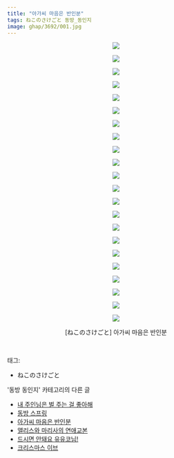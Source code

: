 ```yaml
---
title: "아가씨 마음은 반인분"
tags: ねこのさけごと 동방_동인지
image: ghap/3692/001.jpg
---
```

<div class="article">
<p style="text-align: center; clear: none; float: none;"><img src="{{ site.nasurl }}/ghap/3692/001.jpg"/></p>
<p style="text-align: center; clear: none; float: none;"><img src="{{ site.nasurl }}/ghap/3692/002.jpg"/></p>
<p style="text-align: center; clear: none; float: none;"><img src="{{ site.nasurl }}/ghap/3692/003.jpg"/></p>
<p style="text-align: center; clear: none; float: none;"><img src="{{ site.nasurl }}/ghap/3692/004.jpg"/></p>
<p style="text-align: center; clear: none; float: none;"><img src="{{ site.nasurl }}/ghap/3692/005.jpg"/></p>
<p style="text-align: center; clear: none; float: none;"><img src="{{ site.nasurl }}/ghap/3692/006.jpg"/></p>
<p style="text-align: center; clear: none; float: none;"><img src="{{ site.nasurl }}/ghap/3692/007.jpg"/></p>
<p style="text-align: center; clear: none; float: none;"><img src="{{ site.nasurl }}/ghap/3692/008.jpg"/></p>
<p style="text-align: center; clear: none; float: none;"><img src="{{ site.nasurl }}/ghap/3692/009.jpg"/></p>
<p style="text-align: center; clear: none; float: none;"><img src="{{ site.nasurl }}/ghap/3692/010.jpg"/></p>
<p style="text-align: center; clear: none; float: none;"><img src="{{ site.nasurl }}/ghap/3692/011.jpg"/></p>
<p style="text-align: center; clear: none; float: none;"><img src="{{ site.nasurl }}/ghap/3692/012.jpg"/></p>
<p style="text-align: center; clear: none; float: none;"><img src="{{ site.nasurl }}/ghap/3692/013.jpg"/></p>
<p style="text-align: center; clear: none; float: none;"><img src="{{ site.nasurl }}/ghap/3692/014.jpg"/></p>
<p style="text-align: center; clear: none; float: none;"><img src="{{ site.nasurl }}/ghap/3692/015.jpg"/></p>
<p style="text-align: center; clear: none; float: none;"><img src="{{ site.nasurl }}/ghap/3692/016.jpg"/></p>
<p style="text-align: center; clear: none; float: none;"><img src="{{ site.nasurl }}/ghap/3692/017.jpg"/></p>
<p style="text-align: center; clear: none; float: none;"><img src="{{ site.nasurl }}/ghap/3692/018.jpg"/></p>
<p style="text-align: center; clear: none; float: none;"><img src="{{ site.nasurl }}/ghap/3692/019.jpg"/></p>
<p style="text-align: center; clear: none; float: none;"><img src="{{ site.nasurl }}/ghap/3692/020.jpg"/></p>
<p style="text-align: center; clear: none; float: none;"><img src="{{ site.nasurl }}/ghap/3692/021.jpg"/></p>
<p style="text-align: center; clear: none; float: none;"><img src="{{ site.nasurl }}/ghap/3692/022.jpg"/></p>
<p style="text-align: center; clear: none; float: none;">[ねこのさけごと] 아가씨 마음은 반인분</p>
<p><br/></p>
</div><div class="tagTrail">
<p>태그: </p>
<ul>
<li>ねこのさけごと</li>
</ul>
</div><div class="another">
<p>'동방 동인지' 카테고리의 다른 글</p>
<ul>
<li><a href="/2017-09-13-ghap_3694">내 주인님은 벌 주는 걸 좋아해</a></li>
<li><a href="/2017-09-13-ghap_3693">동방 스프링</a></li>
<li><a href="/2017-09-13-ghap_3692">아가씨 마음은 반인분</a></li>
<li><a href="/2017-09-13-ghap_3691">앨리스와 마리사의 연애교본</a></li>
<li><a href="/2017-09-13-ghap_3690">드시면 안돼요 유유코님!</a></li>
<li><a href="/2017-09-13-ghap_3689">크리스마스 이브</a></li>
</ul>
</div><div class="cb_module cb_fluid">
<div class="cb_wrt cb_profile">
</div><!-- commentList close -->
</div>